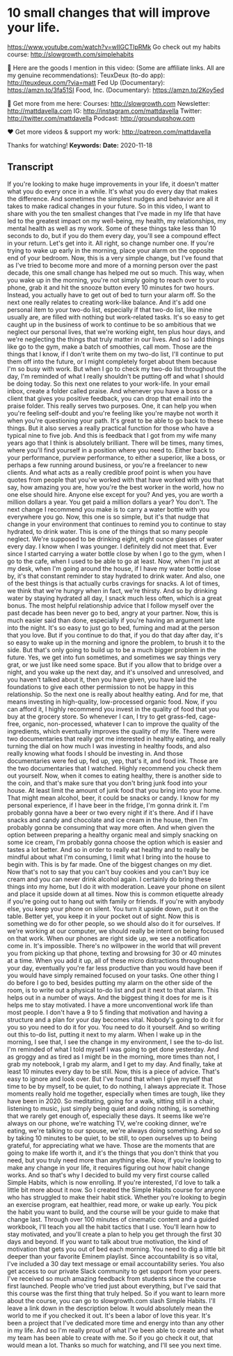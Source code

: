 # 10 small changes that will improve your life.
https://www.youtube.com/watch?v=wIIGCTIpRMk
Go check out my habits course: http://slowgrowth.com/simplehabits


🙊 Here are the goods I mention in this video:
(Some are affiliate links. All are my genuine recommendations): 
TeuxDeux (to-do app): http://teuxdeux.com/?via=matt
Fed Up (Documentary): https://amzn.to/3fa51SI
Food, Inc. (Documentary): https://amzn.to/2Koy5ed

🙌 Get more from me here:
Courses:  http://slowgrowth.com
Newsletter:  http://mattdavella.com
IG:  http://instagram.com/mattdavella
Twitter:  http://twitter.com/mattdavella
Podcast:  http://groundupshow.com

❤️ Get more videos & support my work:
http://patreon.com/mattdavella

Thanks for watching!
**Keywords:** 
**Date:** 2020-11-18

## Transcript
 If you're looking to make huge improvements in your life, it doesn't matter what you do every once in a while. It's what you do every day that makes the difference. And sometimes the simplest nudges and behavior are all it takes to make radical changes in your future. So in this video, I want to share with you the ten smallest changes that I've made in my life that have led to the greatest impact on my well-being, my health, my relationships, my mental health as well as my work. Some of these things take less than 10 seconds to do, but if you do them every day, you'll see a compound effect in your return. Let's get into it. All right, so change number one. If you're trying to wake up early in the morning, place your alarm on the opposite end of your bedroom. Now, this is a very simple change, but I've found that as I've tried to become more and more of a morning person over the past decade, this one small change has helped me out so much. This way, when you wake up in the morning, you're not simply going to reach over to your phone, grab it and hit the snooze button every 10 minutes for two hours. Instead, you actually have to get out of bed to turn your alarm off. So the next one really relates to creating work-like balance. And it's add one personal item to your two-do list, especially if that two-do list, like mine usually are, are filled with nothing but work-related tasks. It's so easy to get caught up in the business of work to continue to be so ambitious that we neglect our personal lives, that we're working eight, ten plus hour days, and we're neglecting the things that truly matter in our lives. And so I add things like go to the gym, make a batch of smoothies, call mom. Those are the things that I know, if I don't write them on my two-do list, I'll continue to put them off into the future, or I might completely forget about them because I'm so busy with work. But when I go to check my two-do list throughout the day, I'm reminded of what I really shouldn't be putting off and what I should be doing today. So this next one relates to your work-life. In your email inbox, create a folder called praise. And whenever you have a boss or a client that gives you positive feedback, you can drop that email into the praise folder. This really serves two purposes. One, it can help you when you're feeling self-doubt and you're feeling like you're maybe not worth it when you're questioning your path. It's great to be able to go back to these things. But it also serves a really practical function for those who have a typical nine to five job. And this is feedback that I got from my wife many years ago that I think is absolutely brilliant. There will be times, many times, where you'll find yourself in a position where you need to. Either back to your performance, purview performance, to either a superior, like a boss, or perhaps a few running around business, or you're a freelancer to new clients. And what acts as a really credible proof point is when you have quotes from people that you've worked with that have worked with you that say, how amazing you are, how you're the best worker in the world, how no one else should hire. Anyone else except for you? And yes, you are worth a million dollars a year. You get paid a million dollars a year? You don't. The next change I recommend you make is to carry a water bottle with you everywhere you go. Now, this one is so simple, but it's that nudge that change in your environment that continues to remind you to continue to stay hydrated, to drink water. This is one of the things that so many people neglect. We're supposed to be drinking eight, eight ounce glasses of water every day. I know when I was younger. I definitely did not meet that. Ever since I started carrying a water bottle close by when I go to the gym, when I go to the cafe, when I used to be able to go at least. Now, when I'm just at my desk, when I'm going around the house, if I have my water bottle close by, it's that constant reminder to stay hydrated to drink water. And also, one of the best things is that actually curbs cravings for snacks. A lot of times, we think that we're hungry when in fact, we're thirsty. And so by drinking water by staying hydrated all day, I snack much less often, which is a great bonus. The most helpful relationship advice that I follow myself over the past decade has been never go to bed, angry at your partner. Now, this is much easier said than done, especially if you're having an argument late into the night. It's so easy to just go to bed, fuming and mad at the person that you love. But if you continue to do that, if you do that day after day, it's so easy to wake up in the morning and ignore the problem, to brush it to the side. But that's only going to build up to be a much bigger problem in the future. Yes, we get into fun sometimes, and sometimes we say things very grat, or we just like need some space. But if you allow that to bridge over a night, and you wake up the next day, and it's unsolved and unresolved, and you haven't talked about it, then you have given, you have laid the foundations to give each other permission to not be happy in this relationship. So the next one is really about healthy eating. And for me, that means investing in high-quality, low-processed organic food. Now, if you can afford it, I highly recommend you invest in the quality of food that you buy at the grocery store. So whenever I can, I try to get grass-fed, cage-free, organic, non-processed, whatever I can to improve the quality of the ingredients, which eventually improves the quality of my life. There were two documentaries that really got me interested in healthy eating, and really turning the dial on how much I was investing in healthy foods, and also really knowing what foods I should be investing in. And those documentaries were fed up, fed up, yep, that's it, and food ink. Those are the two documentaries that I watched. Highly recommend you check them out yourself. Now, when it comes to eating healthy, there is another side to the coin, and that's make sure that you don't bring junk food into your house. At least limit the amount of junk food that you bring into your home. That might mean alcohol, beer, it could be snacks or candy. I know for my personal experience, if I have beer in the fridge, I'm gonna drink it. I'm probably gonna have a beer or two every night if it's there. And if I have snacks and candy and chocolate and ice cream in the house, then I'm probably gonna be consuming that way more often. And when given the option between preparing a healthy organic meal and simply snacking on some ice cream, I'm probably gonna choose the option which is easier and tastes a lot better. And so in order to really eat healthy and to really be mindful about what I'm consuming, I limit what I bring into the house to begin with. This is by far made. One of the biggest changes on my diet. Now that's not to say that you can't buy cookies and you can't buy ice cream and you can never drink alcohol again. I certainly do bring these things into my home, but I do it with moderation. Leave your phone on silent and place it upside down at all times. Now this is common etiquette already if you're going out to hang out with family or friends. If you're with anybody else, you keep your phone on silent. You turn it upside down, put it on the table. Better yet, you keep it in your pocket out of sight. Now this is something we do for other people, so we should also do it for ourselves. If we're working at our computer, we should really be intent on being focused on that work. When our phones are right side up, we see a notification come in. It's impossible. There's no willpower in the world that will prevent you from picking up that phone, texting and browsing for 30 or 40 minutes at a time. When you add it up, all of these micro distractions throughout your day, eventually you're far less productive than you would have been if you would have simply remained focused on your tasks. One other thing I do before I go to bed, besides putting my alarm on the other side of the room, is to write out a physical to-do list and put it next to that alarm. This helps out in a number of ways. And the biggest thing it does for me is it helps me to stay motivated. I have a more unconventional work life than most people. I don't have a 9 to 5 finding that motivation and having a structure and a plan for your day becomes vital. Nobody's going to do it for you so you need to do it for you. You need to do it yourself. And so writing out this to-do list, putting it next to my alarm. When I wake up in the morning, I see that, I see the change in my environment, I see the to-do list. I'm reminded of what I told myself I was going to get done yesterday. And as groggy and as tired as I might be in the morning, more times than not, I grab my notebook, I grab my alarm, and I get to my day. And finally, take at least 10 minutes every day to be still. Now, this is a piece of advice. That's easy to ignore and look over. But I've found that when I give myself that time to be by myself, to be quiet, to do nothing, I always appreciate it. Those moments really hold me together, especially when times are tough, like they have been in 2020. So meditating, going for a walk, sitting still in a chair, listening to music, just simply being quiet and doing nothing, is something that we rarely get enough of, especially these days. It seems like we're always on our phone, we're watching TV, we're cooking dinner, we're eating, we're talking to our spouse, we're always doing something. And so by taking 10 minutes to be quiet, to be still, to open ourselves up to being grateful, for appreciating what we have. Those are the moments that are going to make life worth it, and it's the things that you don't think that you need, but you truly need more than anything else. Now, if you're looking to make any change in your life, it requires figuring out how habit change works. And so that's why I decided to build my very first course called Simple Habits, which is now enrolling. If you're interested, I'd love to talk a little bit more about it now. So I created the Simple Habits course for anyone who has struggled to make their habit stick. Whether you're looking to begin an exercise program, eat healthier, read more, or wake up early. You pick the habit you want to build, and the course will be your guide to make that change last. Through over 100 minutes of cinematic content and a guided workbook, I'll teach you all the habit tactics that I use. You'll learn how to stay motivated, and you'll create a plan to help you get through the first 30 days and beyond. If you want to talk about true motivation, the kind of motivation that gets you out of bed each morning. You need to dig a little bit deeper than your favorite Eminem playlist. Since accountability is so vital, I've included a 30 day text message or email accountability series. You also get access to our private Slack community to get support from your peers. I've received so much amazing feedback from students since the course first launched. People who've tried just about everything, but I've said that this course was the first thing that truly helped. So if you want to learn more about the course, you can go to slowgrowth.com slash Simple Habits. I'll leave a link down in the description below. It would absolutely mean the world to me if you checked it out. It's been a labor of love this year. It's been a project that I've dedicated more time and energy into than any other in my life. And so I'm really proud of what I've been able to create and what my team has been able to create with me. So if you go check it out, that would mean a lot. Thanks so much for watching, and I'll see you next time.
